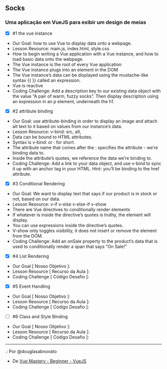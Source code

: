 ## Socks
### Uma aplicação em VueJS para exibir um design de meias

- [x] #1 the vue instance
- Our Goal: how to use Vue to display data onto a webpage.
- Lesson Resource: main.js, index.html, style.css
- How to begin writing a Vue application with a Vue instance, and how to load basic data onto the webpage.
- The Vue instance is the root of every Vue application
- The Vue instance plugs into an element in the DOM
- The Vue instance’s data can be displayed using the mustache-like syntax {{ }} called an expression.
- Vue is reactive
- Coding Challenge: Add a description key to our existing data object with the value “A pair of warm, fuzzy socks”. Then display description using an expression in an p element, underneath the h1.

- [x] #2 attribute binding 
- Our Goal: use attribute-binding in order to display an image and attach alt text to it based on values from our instance’s data.
- Lesson Resource: v-bind: src, alt, 
- Data can be bound to HTML attributes.
- Syntax is v-bind: or : for short.
- The attribute name that comes after the : specifies the attribute - we’re binding data to.
- Inside the attribute’s quotes, we reference the data we’re binding to.
- Coding Challenge: Add a link to your data object, and use v-bind to sync it up with an anchor tag in your HTML. Hint: you’ll be binding to the href attribute.

- [x] #3 Conditional Rendering 
- Our Goal: We want to display text that says if our product is in stock or not, based on our data.
- Lesson Resource: v-if v-else v-else-if v-show
- There are Vue directives to conditionally render elements
- If whatever is inside the directive’s quotes is truthy, the element will display.
- You can use expressions inside the directive’s quotes.
- V-show only toggles visibility, it does not insert or remove the element from the DOM.
- Coding Challenge: Add an onSale property to the product’s data that is used to conditionally render a span that says “On Sale!”

- [x] #4 List Rendering 
- Our Goal [ Nosso Objetivo ]:
- Lesson Resource [ Recurso da Aula ]:
- Coding Challenge [ Código Desafio ]: 

- [x] #5 Event Handling
- Our Goal [ Nosso Objetivo ]:
- Lesson Resource [ Recurso da Aula ]:
- Coding Challenge [ Código Desafio ]: 

- [ ] #6 Class and Style Binding 
- Our Goal [ Nosso Objetivo ]:
- Lesson Resource [ Recurso da Aula ]:
- Coding Challenge [ Código Desafio ]: 
---

.: Por @douglasabnovato
- De [Vue Mastery - Beginner - VueJS](https://www.vuemastery.com/courses-path/beginner)
